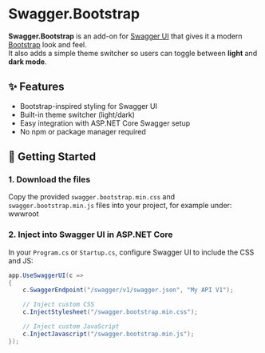 # Swagger.Bootstrap

**Swagger.Bootstrap** is an add-on for [Swagger UI](https://swagger.io/tools/swagger-ui/) that gives it a modern [Bootstrap](https://getbootstrap.com/) look and feel.  
It also adds a simple theme switcher so users can toggle between **light** and **dark mode**.

## ✨ Features
- Bootstrap-inspired styling for Swagger UI
- Built-in theme switcher (light/dark)
- Easy integration with ASP.NET Core Swagger setup
- No npm or package manager required

## 📂 Getting Started

### 1. Download the files
Copy the provided `swagger.bootstrap.min.css` and `swagger.bootstrap.min.js` files into your project, for example under:
wwwroot


### 2. Inject into Swagger UI in ASP.NET Core

In your `Program.cs` or `Startup.cs`, configure Swagger UI to include the CSS and JS:

```csharp
app.UseSwaggerUI(c =>
{
    c.SwaggerEndpoint("/swagger/v1/swagger.json", "My API V1");

    // Inject custom CSS
    c.InjectStylesheet("/swagger.bootstrap.min.css");

    // Inject custom JavaScript
    c.InjectJavascript("/swagger.bootstrap.min.js");
});